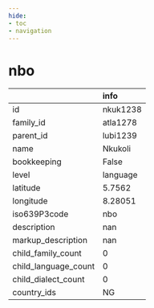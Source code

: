 ```yaml
---
hide:
- toc
- navigation
---
```

# nbo
|                      | info     |
|:---------------------|:---------|
| id                   | nkuk1238 |
| family_id            | atla1278 |
| parent_id            | lubi1239 |
| name                 | Nkukoli  |
| bookkeeping          | False    |
| level                | language |
| latitude             | 5.7562   |
| longitude            | 8.28051  |
| iso639P3code         | nbo      |
| description          | nan      |
| markup_description   | nan      |
| child_family_count   | 0        |
| child_language_count | 0        |
| child_dialect_count  | 0        |
| country_ids          | NG       |